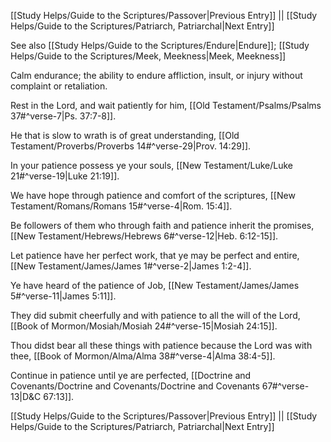 [[Study Helps/Guide to the Scriptures/Passover|Previous Entry]]  ||  [[Study Helps/Guide to the Scriptures/Patriarch, Patriarchal|Next Entry]]

 See also [[Study Helps/Guide to the Scriptures/Endure|Endure]]; [[Study Helps/Guide to the Scriptures/Meek, Meekness|Meek, Meekness]]

 Calm endurance; the ability to endure affliction, insult, or injury without complaint or retaliation.

 Rest in the Lord, and wait patiently for him, [[Old Testament/Psalms/Psalms 37#^verse-7|Ps. 37:7-8]].

 He that is slow to wrath is of great understanding, [[Old Testament/Proverbs/Proverbs 14#^verse-29|Prov. 14:29]].

 In your patience possess ye your souls, [[New Testament/Luke/Luke 21#^verse-19|Luke 21:19]].

 We have hope through patience and comfort of the scriptures, [[New Testament/Romans/Romans 15#^verse-4|Rom. 15:4]].

 Be followers of them who through faith and patience inherit the promises, [[New Testament/Hebrews/Hebrews 6#^verse-12|Heb. 6:12-15]].

 Let patience have her perfect work, that ye may be perfect and entire, [[New Testament/James/James 1#^verse-2|James 1:2-4]].

 Ye have heard of the patience of Job, [[New Testament/James/James 5#^verse-11|James 5:11]].

 They did submit cheerfully and with patience to all the will of the Lord, [[Book of Mormon/Mosiah/Mosiah 24#^verse-15|Mosiah 24:15]].

 Thou didst bear all these things with patience because the Lord was with thee, [[Book of Mormon/Alma/Alma 38#^verse-4|Alma 38:4-5]].

 Continue in patience until ye are perfected, [[Doctrine and Covenants/Doctrine and Covenants/Doctrine and Covenants 67#^verse-13|D&C 67:13]].

[[Study Helps/Guide to the Scriptures/Passover|Previous Entry]]  ||  [[Study Helps/Guide to the Scriptures/Patriarch, Patriarchal|Next Entry]]